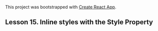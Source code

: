 This project was bootstrapped with [Create React App](https://github.com/facebook/create-react-app).

## Lesson 15. Inline styles with the Style Property
